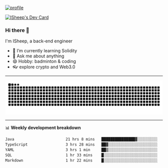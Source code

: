 [![profile](https://user-images.githubusercontent.com/54968314/208005045-e4b42f3b-833d-4242-bfcc-e764865553a2.svg)](https://www.calligrapher.ai/)

<a href="https://app.daily.dev/linziyang1106"><img src="https://api.daily.dev/devcards/v2/i4Spwx5Skx5FpTqWcwoit.png?r=kgx&type=wide" width="652" alt="ISheep's Dev Card"/></a>

### Hi there 🐏

I'm ISheep, a back-end engineer

- 🔭 I’m currently learning Solidity
- 💬 Ask me about anything
- 😄 Hobby: badminton & coding
- 👓 explore crypto and Web3.0

-------

![](https://raw.githubusercontent.com/ISheepp/ISheepp/output/github-contribution-grid-snake.svg)

-------

📊 **Weekly development breakdown**
<!--START_SECTION:waka-->

```txt
Java                       21 hrs 8 mins   ███████████████▓░░░░░░░░░   62.39 %
TypeScript                 3 hrs 28 mins   ██▓░░░░░░░░░░░░░░░░░░░░░░   10.27 %
YAML                       3 hrs 1 min     ██▒░░░░░░░░░░░░░░░░░░░░░░   08.94 %
SQL                        1 hr 33 mins    █░░░░░░░░░░░░░░░░░░░░░░░░   04.60 %
Markdown                   1 hr 22 mins    █░░░░░░░░░░░░░░░░░░░░░░░░   04.05 %
```

<!--END_SECTION:waka-->
